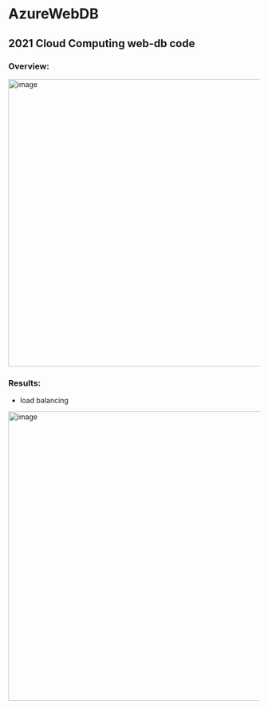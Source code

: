 # AzureWebDB
## 2021 Cloud Computing web-db code

### Overview:
<img width="576" alt="image" src="https://user-images.githubusercontent.com/74848401/162000876-80d078ad-b4fe-446b-85d3-a40209818b92.png">

### Results:
- load balancing
<img width="580" alt="image" src="https://user-images.githubusercontent.com/74848401/162001254-70b318fd-6165-47bc-b5ea-10115167180d.png">
